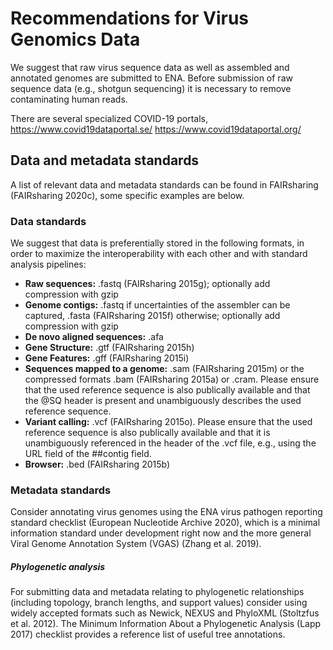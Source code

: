 # Recommendations for Virus Genomics Data
We suggest that raw virus sequence data as well as assembled and annotated genomes are submitted to ENA. Before submission of raw sequence data (e.g.,
 shotgun sequencing) it is necessary to remove contaminating human reads.

There are several specialized COVID-19 portals, https://www.covid19dataportal.se/ https://www.covid19dataportal.org/

## Data and metadata standards
A list of relevant data and metadata standards can be found in FAIRsharing (FAIRsharing 2020c), some specific examples are below.

### Data standards
We suggest that data is preferentially stored in the following formats, in order to maximize the interoperability with each other and with standard analysis pipelines:  
  * **Raw sequences:** .fastq (FAIRsharing 2015g); optionally add compression with gzip 
  * **Genome contigs:** .fastq if uncertainties of the assembler can be captured, .fasta (FAIRsharing 2015f) otherwise; optionally add compression with gzip
  * **De novo aligned sequences:** .afa
* **Gene Structure:** .gtf (FAIRsharing 2015h)
* **Gene Features:** .gff (FAIRsharing 2015i)
* **Sequences mapped to a genome:** .sam (FAIRsharing 2015m) or the compressed formats .bam (FAIRsharing 2015a) or .cram. Please ensure that the used reference sequence is also publically available and that the @SQ header is present and unambiguously describes the used reference sequence.
* **Variant calling:** .vcf (FAIRsharing 2015o). Please ensure that the used reference sequence is also publically available and that it is unambiguously referenced in the header of the .vcf file, e.g., using the URL field of the ##contig field.
* **Browser:** .bed (FAIRsharing 2015b)

### Metadata standards
Consider annotating virus genomes using the ENA virus pathogen reporting standard checklist (European Nucleotide Archive 2020), which is a minimal information standard under development right now and the more general Viral Genome Annotation System (VGAS) (Zhang et al. 2019).

##### Phylogenetic analysis
For submitting data and metadata relating to phylogenetic relationships (including topology, branch lengths, and support values) consider using widely accepted formats such as Newick, NEXUS and PhyloXML (Stoltzfus et al. 2012). The Minimum Information About a Phylogenetic Analysis (Lapp 2017) checklist provides a reference list of useful tree annotations. 

